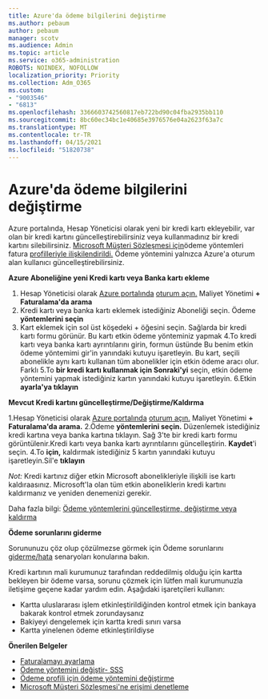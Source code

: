 ```yaml
---
title: Azure'da ödeme bilgilerini değiştirme
ms.author: pebaum
author: pebaum
manager: scotv
ms.audience: Admin
ms.topic: article
ms.service: o365-administration
ROBOTS: NOINDEX, NOFOLLOW
localization_priority: Priority
ms.collection: Adm_O365
ms.custom:
- "9003546"
- "6813"
ms.openlocfilehash: 3366603742560817eb722bd90c04fba2935bb110
ms.sourcegitcommit: 8bc60ec34bc1e40685e3976576e04a2623f63a7c
ms.translationtype: MT
ms.contentlocale: tr-TR
ms.lasthandoff: 04/15/2021
ms.locfileid: "51820738"
---
```

# <a name="change-payment-information-in-azure"></a>Azure'da ödeme bilgilerini değiştirme

Azure portalında, Hesap Yöneticisi olarak yeni bir kredi kartı ekleyebilir, var olan bir kredi kartını güncelleştirebilirsiniz veya kullanmadınız bir kredi kartını silebilirsiniz. [Microsoft Müşteri Sözleşmesi için](https://docs.microsoft.com/azure/billing/billing-how-to-change-credit-card?WT.mc_id=Portal-Microsoft_Azure_Support#check-access-to-a-microsoft-customer-agreement)ödeme yöntemleri fatura [profilleriyle ilişkilendirildi.](https://docs.microsoft.com/azure/billing/billing-how-to-change-credit-card?WT.mc_id=Portal-Microsoft_Azure_Support#change-payment-method-for-a-billing-profile) Ödeme yöntemini yalnızca Azure'a oturum alan kullanıcı güncelleştirebilirsiniz.

**Azure Aboneliğine yeni Kredi kartı veya Banka kartı ekleme**

1. Hesap Yöneticisi olarak [Azure portalında](https://portal.azure.com/) [oturum açın.](https://docs.microsoft.com/azure/billing/billing-subscription-transfer?WT.mc_id=Portal-Microsoft_Azure_Support#whoisaa) Maliyet Yönetimi **+ Faturalama'da arama**
2. Kredi kartı veya banka kartı eklemek istediğiniz Aboneliği seçin. Ödeme **yöntemlerini seçin**
3. Kart eklemek için sol üst köşedeki + öğesini seçin. Sağlarda bir kredi kartı formu görünür. Bu kartı etkin ödeme yönteminiz yapmak 4.To kredi kartı veya banka kartı ayrıntılarını girin, formun üstünde Bu benim etkin ödeme yöntemimi gir'in yanındaki kutuyu işaretleyin. Bu kart, seçili abonelikle aynı kartı kullanan tüm abonelikler için etkin ödeme aracı olur. Farklı  5.To **bir kredi kartı kullanmak için Sonraki'yi** seçin, etkin ödeme yöntemini yapmak istediğiniz kartın yanındaki kutuyu işaretleyin.
6.Etkin **ayarla'ya tıklayın**

**Mevcut Kredi kartını güncelleştirme/Değiştirme/Kaldırma**

1.Hesap Yöneticisi olarak [Azure portalında](https://portal.azure.com/) [oturum açın.](https://docs.microsoft.com/azure/billing/billing-subscription-transfer?WT.mc_id=Portal-Microsoft_Azure_Support#whoisaa) Maliyet Yönetimi **+ Faturalama'da arama.**
2.Ödeme **yöntemlerini seçin.** Düzenlemek istediğiniz kredi kartına veya banka kartına tıklayın. Sağ 3'te bir kredi kartı formu görüntülenir.Kredi kartı veya banka kartı ayrıntılarını güncelleştirin. **Kaydet**'i seçin.
4.To **için,** kaldırmak istediğiniz 5 kartın yanındaki kutuyu işaretleyin.Sil'e **tıklayın**

_Not:_ Kredi kartınız diğer etkin Microsoft abonelikleriyle ilişkili ise kartı kaldıraasınız. Microsoft'la olan tüm etkin aboneliklerin kredi kartını kaldırmanız ve yeniden denemenizi gerekir.

Daha fazla bilgi: [Ödeme yöntemlerini güncelleştirme, değiştirme veya kaldırma](https://docs.microsoft.com/azure/billing/billing-how-to-change-credit-card?WT.mc_id=Portal-Microsoft_Azure_Support)

**Ödeme sorunlarını giderme**

Sorununuzu çöz olup çözülmezse görmek için Ödeme sorunlarını [giderme/hata](https://support.microsoft.com/help/4505172/troubleshooting-payment-issues) senaryoları konularına bakın.

Kredi kartının mali kurumunuz tarafından reddedilmiş olduğu için kartta bekleyen bir  ödeme varsa, sorunu çözmek için lütfen mali kurumunuzla iletişime geçene kadar yardım edin. Aşağıdaki işaretçileri kullanın:

- Kartta uluslararası işlem etkinleştirildiğinden kontrol etmek için bankaya bakarak kontrol etmek zorundaysanız
- Bakiyeyi dengelemek için kartta kredi sınırı varsa
- Kartta yinelenen ödeme etkinleştirildiyse

**Önerilen Belgeler**

- [Faturalamayı ayarlama](https://azure.microsoft.com/pricing/invoicing/)
- [Ödeme yöntemini değiştir- SSS](https://docs.microsoft.com/azure/billing/billing-how-to-change-credit-card?WT.mc_id=Portal-Microsoft_Azure_Support#frequently-asked-questions)
- [Ödeme profili için ödeme yöntemini değiştirme](https://docs.microsoft.com/azure/billing/billing-how-to-change-credit-card?WT.mc_id=Portal-Microsoft_Azure_Support#change-payment-method-for-a-billing-profile)
- [Microsoft Müşteri Sözleşmesi'ne erişimi denetleme](https://docs.microsoft.com/azure/billing/billing-how-to-change-credit-card?WT.mc_id=Portal-Microsoft_Azure_Support#check-access-to-a-microsoft-customer-agreement)